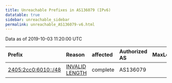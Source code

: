 ```yaml
---
title: Unreachable Prefixes in AS136079 (IPv6)
datatable: true
sidebar: unreachable_sidebar
permalink: unreachable_AS136079-v6.html
---
```


Data as of 2019-10-03 11:20:00 UTC


<div class="datatable-begin"></div>

| Prefix                                                           | Reason                                                                                                         | affected   | Authorized AS   |   MaxLength | Anchor                                       |   unreachable /48s |
|:-----------------------------------------------------------------|:---------------------------------------------------------------------------------------------------------------|:-----------|:----------------|------------:|:---------------------------------------------|-------------------:|
| [2405:2cc0:6010::/48](https://stat.ripe.net/2405:2cc0:6010::/48) | [INVALID LENGTH](https://rpki-validator.ripe.net/announcement-preview?asn=AS136079&prefix=2405:2cc0:6010::/48) | complete   | AS136079        |          32 | [APNIC](unreachable_APNIC_RPKI_Root-v6.html) |                  1 |

<div class="datatable-end"></div>